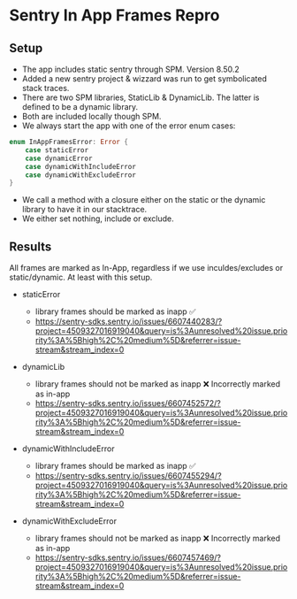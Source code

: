# Sentry In App Frames Repro

## Setup

- The app includes static sentry through SPM. Version 8.50.2
- Added a new sentry project & wizzard was run to get symbolicated stack traces.
- There are two SPM libraries, StaticLib & DynamicLib. The latter is defined to be a dynamic library.
- Both are included locally though SPM.
- We always start the app with one of the error enum cases:
```swift 
enum InAppFramesError: Error {
    case staticError
    case dynamicError
    case dynamicWithIncludeError
    case dynamicWithExcludeError
}
```
- We call a method with a closure either on the static or the dynamic library to have it in our stacktrace.
- We either set nothing, include or exclude.

## Results

All frames are marked as In-App, regardless if we use inculdes/excludes or static/dynamic. At least with this setup.

- staticError
  - library frames should be marked as inapp ✅
  - https://sentry-sdks.sentry.io/issues/6607440283/?project=4509327016919040&query=is%3Aunresolved%20issue.priority%3A%5Bhigh%2C%20medium%5D&referrer=issue-stream&stream_index=0

- dynamicLib
  - library frames should not be marked as inapp ❌ Incorrectly marked as in-app
  - https://sentry-sdks.sentry.io/issues/6607452572/?project=4509327016919040&query=is%3Aunresolved%20issue.priority%3A%5Bhigh%2C%20medium%5D&referrer=issue-stream&stream_index=0

- dynamicWithIncludeError
  - library frames should be marked as inapp ✅
  - https://sentry-sdks.sentry.io/issues/6607455294/?project=4509327016919040&query=is%3Aunresolved%20issue.priority%3A%5Bhigh%2C%20medium%5D&referrer=issue-stream&stream_index=0

- dynamicWithExcludeError
  - library frames should not be marked as inapp ❌ Incorrectly marked as in-app
  - https://sentry-sdks.sentry.io/issues/6607457469/?project=4509327016919040&query=is%3Aunresolved%20issue.priority%3A%5Bhigh%2C%20medium%5D&referrer=issue-stream&stream_index=0